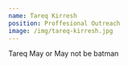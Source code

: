 ```yaml
---
name: Tareq Kirresh
position: Proffesional Outreach
image: /img/tareq-kirresh.jpg
---
```

Tareq May or May not be batman
